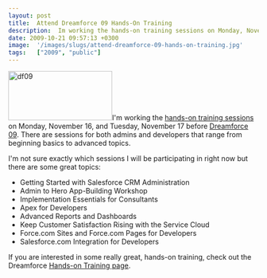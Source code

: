 ```yaml
---
layout: post
title:  Attend Dreamforce 09 Hands-On Training
description:  Im working the hands-on training sessions on Monday, November 16, and Tuesday, November 17 before Dreamforce 09 . There are sessions for both admins and developers that range from beginning basics to advanced topics. Im not sure exactly which sessions I will be participating in right now but there are some great topics- * Getting Started with Salesforce CRM Administration  * Admin to Hero App-Building Workshop  * Implementation Essentials for Consultants  * Apex for Developers  * Advanced Repor
date: 2009-10-21 09:57:13 +0300
image:  '/images/slugs/attend-dreamforce-09-hands-on-training.jpg'
tags:   ["2009", "public"]
---
```

<p><a href="http://res.cloudinary.com/blog-jeffdouglas-com/image/upload/v1400399475/df09_wkcgfj.png"><img class="alignleft size-full wp-image-1498" title="df09" src="http://res.cloudinary.com/blog-jeffdouglas-com/image/upload/v1400399475/df09_wkcgfj.png" alt="df09" width="209" height="99" /></a>I'm working the <a href="//www.salesforce.com/dreamforce/DF09/site/learn/training.jsp" target="_blank">hands-on training sessions</a> on Monday, November 16, and Tuesday, November 17 before <a href="http://www.salesforce.com/dreamforce/DF09/site/" target="_blank">Dreamforce 09</a>. There are sessions for both admins and developers that range from beginning basics to advanced topics.</p>
<p>I'm not sure exactly which sessions I will be participating in right now but there are some great topics:</p>
<ul>
	<li>Getting Started with Salesforce CRM Administration</li>
	<li>Admin to Hero App-Building Workshop</li>
	<li>Implementation Essentials for Consultants</li>
	<li>Apex for Developers</li>
	<li>Advanced Reports and Dashboards</li>
	<li>Keep Customer Satisfaction Rising with the Service Cloud</li>
	<li>Force.com Sites and Force.com Pages for Developers</li>
	<li>Salesforce.com Integration for Developers</li>
</ul>
If you are interested in some really great, hands-on training, check out the Dreamforce <a href="http://www.salesforce.com/dreamforce/DF09/site/learn/training.jsp" target="_blank">Hands-on Training page</a>.
